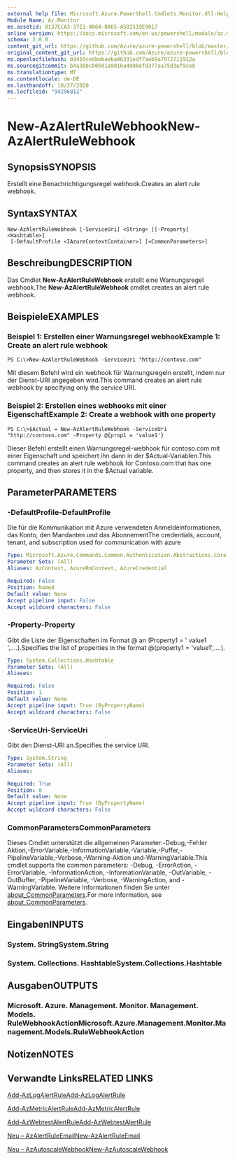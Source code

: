 ```yaml
---
external help file: Microsoft.Azure.PowerShell.Cmdlets.Monitor.dll-Help.xml
Module Name: Az.Monitor
ms.assetid: 0137ECA3-37E1-4064-8A65-A582519E9017
online version: https://docs.microsoft.com/en-us/powershell/module/az.monitor/new-azalertrulewebhook
schema: 2.0.0
content_git_url: https://github.com/Azure/azure-powershell/blob/master/src/Monitor/Monitor/help/New-AzAlertRuleWebhook.md
original_content_git_url: https://github.com/Azure/azure-powershell/blob/master/src/Monitor/Monitor/help/New-AzAlertRuleWebhook.md
ms.openlocfilehash: 03459cedbebaeba46331edf7aeb9a7972711912a
ms.sourcegitcommit: b4a38bcb0501a9016a4998efd377aa75d3ef9ce8
ms.translationtype: MT
ms.contentlocale: de-DE
ms.lasthandoff: 10/27/2020
ms.locfileid: "94296812"
---
```

# <span data-ttu-id="eeb7a-101">New-AzAlertRuleWebhook</span><span class="sxs-lookup"><span data-stu-id="eeb7a-101">New-AzAlertRuleWebhook</span></span>

## <span data-ttu-id="eeb7a-102">Synopsis</span><span class="sxs-lookup"><span data-stu-id="eeb7a-102">SYNOPSIS</span></span>
<span data-ttu-id="eeb7a-103">Erstellt eine Benachrichtigungsregel webhook.</span><span class="sxs-lookup"><span data-stu-id="eeb7a-103">Creates an alert rule webhook.</span></span>

## <span data-ttu-id="eeb7a-104">Syntax</span><span class="sxs-lookup"><span data-stu-id="eeb7a-104">SYNTAX</span></span>

```
New-AzAlertRuleWebhook [-ServiceUri] <String> [[-Property] <Hashtable>]
 [-DefaultProfile <IAzureContextContainer>] [<CommonParameters>]
```

## <span data-ttu-id="eeb7a-105">Beschreibung</span><span class="sxs-lookup"><span data-stu-id="eeb7a-105">DESCRIPTION</span></span>
<span data-ttu-id="eeb7a-106">Das Cmdlet **New-AzAlertRuleWebhook** erstellt eine Warnungsregel webhook.</span><span class="sxs-lookup"><span data-stu-id="eeb7a-106">The **New-AzAlertRuleWebhook** cmdlet creates an alert rule webhook.</span></span>

## <span data-ttu-id="eeb7a-107">Beispiele</span><span class="sxs-lookup"><span data-stu-id="eeb7a-107">EXAMPLES</span></span>

### <span data-ttu-id="eeb7a-108">Beispiel 1: Erstellen einer Warnungsregel webhook</span><span class="sxs-lookup"><span data-stu-id="eeb7a-108">Example 1: Create an alert rule webhook</span></span>
```
PS C:\>New-AzAlertRuleWebhook -ServiceUri "http://contoso.com"
```

<span data-ttu-id="eeb7a-109">Mit diesem Befehl wird ein webhook für Warnungsregeln erstellt, indem nur der Dienst-URI angegeben wird.</span><span class="sxs-lookup"><span data-stu-id="eeb7a-109">This command creates an alert rule webhook by specifying only the service URI.</span></span>

### <span data-ttu-id="eeb7a-110">Beispiel 2: Erstellen eines webhooks mit einer Eigenschaft</span><span class="sxs-lookup"><span data-stu-id="eeb7a-110">Example 2: Create a webhook with one property</span></span>
```
PS C:\>$Actual = New-AzAlertRuleWebhook -ServiceUri "http://contoso.com" -Property @{prop1 = 'value1'}
```

<span data-ttu-id="eeb7a-111">Dieser Befehl erstellt einen Warnungsregel-webhook für contoso.com mit einer Eigenschaft und speichert ihn dann in der $Actual-Variablen.</span><span class="sxs-lookup"><span data-stu-id="eeb7a-111">This command creates an alert rule webhook for Contoso.com that has one property, and then stores it in the $Actual variable.</span></span>

## <span data-ttu-id="eeb7a-112">Parameter</span><span class="sxs-lookup"><span data-stu-id="eeb7a-112">PARAMETERS</span></span>

### <span data-ttu-id="eeb7a-113">-DefaultProfile</span><span class="sxs-lookup"><span data-stu-id="eeb7a-113">-DefaultProfile</span></span>
<span data-ttu-id="eeb7a-114">Die für die Kommunikation mit Azure verwendeten Anmeldeinformationen, das Konto, den Mandanten und das Abonnement</span><span class="sxs-lookup"><span data-stu-id="eeb7a-114">The credentials, account, tenant, and subscription used for communication with azure</span></span>

```yaml
Type: Microsoft.Azure.Commands.Common.Authentication.Abstractions.Core.IAzureContextContainer
Parameter Sets: (All)
Aliases: AzContext, AzureRmContext, AzureCredential

Required: False
Position: Named
Default value: None
Accept pipeline input: False
Accept wildcard characters: False
```

### <span data-ttu-id="eeb7a-115">-Property</span><span class="sxs-lookup"><span data-stu-id="eeb7a-115">-Property</span></span>
<span data-ttu-id="eeb7a-116">Gibt die Liste der Eigenschaften im Format @ an (Property1 = ' value1 ',....).</span><span class="sxs-lookup"><span data-stu-id="eeb7a-116">Specifies the list of properties in the format @(property1 = 'value1',....).</span></span>

```yaml
Type: System.Collections.Hashtable
Parameter Sets: (All)
Aliases:

Required: False
Position: 1
Default value: None
Accept pipeline input: True (ByPropertyName)
Accept wildcard characters: False
```

### <span data-ttu-id="eeb7a-117">-ServiceUri</span><span class="sxs-lookup"><span data-stu-id="eeb7a-117">-ServiceUri</span></span>
<span data-ttu-id="eeb7a-118">Gibt den Dienst-URI an.</span><span class="sxs-lookup"><span data-stu-id="eeb7a-118">Specifies the service URI.</span></span>

```yaml
Type: System.String
Parameter Sets: (All)
Aliases:

Required: True
Position: 0
Default value: None
Accept pipeline input: True (ByPropertyName)
Accept wildcard characters: False
```

### <span data-ttu-id="eeb7a-119">CommonParameters</span><span class="sxs-lookup"><span data-stu-id="eeb7a-119">CommonParameters</span></span>
<span data-ttu-id="eeb7a-120">Dieses Cmdlet unterstützt die allgemeinen Parameter:-Debug,-Fehler Aktion,-ErrorVariable,-InformationVariable,-Variable,-Puffer,-PipelineVariable,-Verbose,-Warning-Aktion und-WarningVariable.</span><span class="sxs-lookup"><span data-stu-id="eeb7a-120">This cmdlet supports the common parameters: -Debug, -ErrorAction, -ErrorVariable, -InformationAction, -InformationVariable, -OutVariable, -OutBuffer, -PipelineVariable, -Verbose, -WarningAction, and -WarningVariable.</span></span> <span data-ttu-id="eeb7a-121">Weitere Informationen finden Sie unter [about_CommonParameters](http://go.microsoft.com/fwlink/?LinkID=113216).</span><span class="sxs-lookup"><span data-stu-id="eeb7a-121">For more information, see [about_CommonParameters](http://go.microsoft.com/fwlink/?LinkID=113216).</span></span>

## <span data-ttu-id="eeb7a-122">Eingaben</span><span class="sxs-lookup"><span data-stu-id="eeb7a-122">INPUTS</span></span>

### <span data-ttu-id="eeb7a-123">System. String</span><span class="sxs-lookup"><span data-stu-id="eeb7a-123">System.String</span></span>

### <span data-ttu-id="eeb7a-124">System. Collections. Hashtable</span><span class="sxs-lookup"><span data-stu-id="eeb7a-124">System.Collections.Hashtable</span></span>

## <span data-ttu-id="eeb7a-125">Ausgaben</span><span class="sxs-lookup"><span data-stu-id="eeb7a-125">OUTPUTS</span></span>

### <span data-ttu-id="eeb7a-126">Microsoft. Azure. Management. Monitor. Management. Models. RuleWebhookAction</span><span class="sxs-lookup"><span data-stu-id="eeb7a-126">Microsoft.Azure.Management.Monitor.Management.Models.RuleWebhookAction</span></span>

## <span data-ttu-id="eeb7a-127">Notizen</span><span class="sxs-lookup"><span data-stu-id="eeb7a-127">NOTES</span></span>

## <span data-ttu-id="eeb7a-128">Verwandte Links</span><span class="sxs-lookup"><span data-stu-id="eeb7a-128">RELATED LINKS</span></span>

[<span data-ttu-id="eeb7a-129">Add-AzLogAlertRule</span><span class="sxs-lookup"><span data-stu-id="eeb7a-129">Add-AzLogAlertRule</span></span>](./Add-AzLogAlertRule.md)

[<span data-ttu-id="eeb7a-130">Add-AzMetricAlertRule</span><span class="sxs-lookup"><span data-stu-id="eeb7a-130">Add-AzMetricAlertRule</span></span>](./Add-AzMetricAlertRule.md)

[<span data-ttu-id="eeb7a-131">Add-AzWebtestAlertRule</span><span class="sxs-lookup"><span data-stu-id="eeb7a-131">Add-AzWebtestAlertRule</span></span>](./Add-AzWebtestAlertRule.md)

[<span data-ttu-id="eeb7a-132">Neu – AzAlertRuleEmail</span><span class="sxs-lookup"><span data-stu-id="eeb7a-132">New-AzAlertRuleEmail</span></span>](./New-AzAlertRuleEmail.md)

[<span data-ttu-id="eeb7a-133">Neu – AzAutoscaleWebhook</span><span class="sxs-lookup"><span data-stu-id="eeb7a-133">New-AzAutoscaleWebhook</span></span>](./New-AzAutoscaleWebhook.md)


